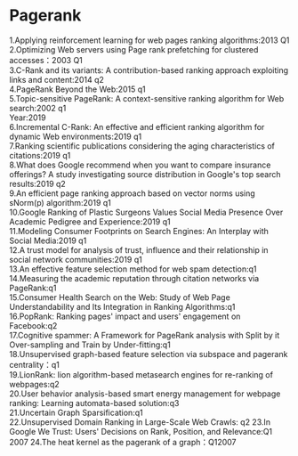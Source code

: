 # Pagerank  
1.Applying reinforcement learning for web pages ranking algorithms:2013 Q1  
2.Optimizing Web servers using Page rank prefetching for clustered accesses：2003 Q1  
3.C-Rank and its variants: A contribution-based ranking approach exploiting links and content:2014 q2  
4.PageRank Beyond the Web:2015 q1  
5.Topic-sensitive PageRank: A context-sensitive ranking algorithm for Web search:2002 q1  
Year:2019  
6.Incremental C-Rank: An effective and efficient ranking algorithm for dynamic Web environments:2019 q1  
7.Ranking scientific publications considering the aging characteristics of citations:2019 q1  
8.What does Google recommend when you want to compare insurance offerings? A study investigating source 
distribution in Google's top search results:2019 q2  
9.An efficient page ranking approach based on vector norms using sNorm(p) algorithm:2019 q1  
10.Google Ranking of Plastic Surgeons Values Social Media Presence Over Academic Pedigree and Experience:2019 q1  
11.Modeling Consumer Footprints on Search Engines: An Interplay with Social Media:2019 q1  
12.A trust model for analysis of trust, influence and their relationship in social network communities:2019 q1  
13.An effective feature selection method for web spam detection:q1  
14.Measuring the academic reputation through citation networks via PageRank:q1  
15.Consumer Health Search on the Web: Study of Web Page Understandability and Its Integration in Ranking Algorithms:q1  
16.PopRank: Ranking pages' impact and users' engagement on Facebook:q2  
17.Cognitive spammer: A Framework for PageRank analysis with Split by it Over-sampling and Train by Under-fitting:q1  
18.Unsupervised graph-based feature selection via subspace and pagerank centrality：q1  
19.LionRank: lion algorithm-based metasearch engines for re-ranking of webpages:q2  
20.User behavior analysis-based smart energy management for webpage ranking: Learning automata-based solution:q3  
21.Uncertain Graph Sparsification:q1  
22.Unsupervised Domain Ranking in Large-Scale Web Crawls: q2
23.In Google We Trust: Users' Decisions on Rank, Position, and Relevance:Q1 2007
24.The heat kernel as the pagerank of a graph：Q12007
